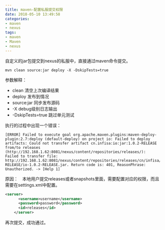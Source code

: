 ```yaml
---
title: maven-配置私服提交权限
date: 2018-05-10 13:49:58
categories:
- maven
- nexus
tags:
- maven
- Maven
- nexus
---
```

自定义的jar包提交到nexus的私服中，直接通过maven命令提交。
```shell
mvn clean source:jar deploy -X -DskipTests=true
```
参数解释：
* clean 清空上次编译结果
* deploy 发布到情况
* source:jar 同步发布源码
* -X debug级别日志输出
* -DskipTests=true 跳过单元测试

执行的过程中出现一个错误：
``` shell
[ERROR] Failed to execute goal org.apache.maven.plugins:maven-deploy-plugin:2.7:deploy (default-deploy) on project io: Failed to deploy artifacts: Could not transfer artifact cn.infisa:io:jar:1.0.2-RELEASE from/to releases (http://192.168.1.62:8081/nexus/content/repositories/releases/): Failed to transfer file: http://192.168.1.62:8081/nexus/content/repositories/releases/cn/infisa/io/1.0.2-RELEASE/io-1.0.2-RELEASE.jar. Return code is: 401, ReasonPhrase: Unauthorized. -> [Help 1]
```
原因：　本地用户提交releases或者snapshots里面，需要配置对应的权限，而且需要在settings.xml中配置。
```xml
<server>
      <username>username</username>
      <password>password</password>
      <id>releases</id>
    </server>
```
再次提交，成功通过。